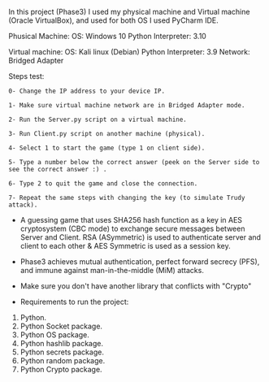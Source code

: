 In this project (Phase3) I used my physical machine and Virtual machine (Oracle VirtualBox), and used for both OS I used PyCharm IDE.

Phusical Machine:
	OS: Windows 10 
	Python Interpreter: 3.10

Virtual machine:
	OS: Kali linux (Debian)
	Python Interpreter: 3.9
	Network: Bridged Adapter


Steps test:

	0- Change the IP address to your device IP.
	
	1- Make sure virtual machine network are in Bridged Adapter mode.
	
	2- Run the Server.py script on a virtual machine.
	
	3- Run Client.py script on another machine (physical).
	
	4- Select 1 to start the game (type 1 on client side).
	
	5- Type a number below the correct answer (peek on the Server side to see the correct answer :) .
	
	6- Type 2 to quit the game and close the connection.
	
	7- Repeat the same steps with changing the key (to simulate Trudy attack).


* A guessing game that uses SHA256 hash function as a key in AES cryptosystem (CBC mode) to exchange secure messages between Server and Client. 
  RSA (ASymmetric) is used to authenticate server and client to each other & AES Symmetric is used as a session key.

* Phase3 achieves mutual authentication, perfect forward secrecy (PFS), and immune against man-in-the-middle (MiM) attacks.

* Make sure you don't have another library that conflicts with "Crypto"

* Requirements to run the project:
1. Python.
2. Python Socket package.
3. Python OS package.
4. Python hashlib package.
6. Python secrets package.
7. Python random package.
8. Python Crypto package.
